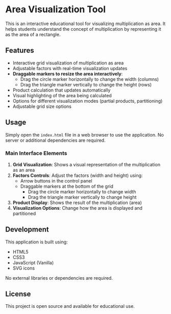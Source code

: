 # Area Visualization Tool

This is an interactive educational tool for visualizing multiplication as area. It helps students understand the concept of multiplication by representing it as the area of a rectangle.

## Features

- Interactive grid visualization of multiplication as area
- Adjustable factors with real-time visualization updates
- **Draggable markers to resize the area interactively**:
  - Drag the circle marker horizontally to change the width (columns)
  - Drag the triangle marker vertically to change the height (rows)
- Product calculation that updates automatically
- Visual highlighting of the area being calculated
- Options for different visualization modes (partial products, partitioning)
- Adjustable grid size options

## Usage

Simply open the `index.html` file in a web browser to use the application. No server or additional dependencies are required.

### Main Interface Elements

1. **Grid Visualization**: Shows a visual representation of the multiplication as an area
2. **Factors Controls**: Adjust the factors (width and height) using:
   - Arrow buttons in the control panel
   - Draggable markers at the bottom of the grid
     - Drag the circle marker horizontally to change width
     - Drag the triangle marker vertically to change height
3. **Product Display**: Shows the result of the multiplication (area)
4. **Visualization Options**: Change how the area is displayed and partitioned

## Development

This application is built using:
- HTML5
- CSS3
- JavaScript (Vanilla)
- SVG icons

No external libraries or dependencies are required.

## License

This project is open source and available for educational use. 